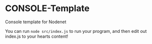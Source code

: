 # CONSOLE-Template
Console template for Nodenet

You can run `node src/index.js` to run your program, and then edit out index.js to your hearts content!
